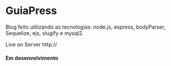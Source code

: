 # GuiaPress

Blog feito utilizando as tecnologias: node.js, express, bodyParser, Sequelize, ejs, slugify e mysql2.

Live on Server http://

#### Em desenvolvimento
